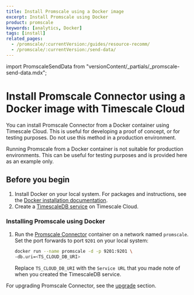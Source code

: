 ```yaml
---
title: Install Promscale using a Docker image
excerpt: Install Promscale using Docker
product: promscale
keywords: [analytics, Docker]
tags: [install]
related_pages:
  - /promscale/:currentVersion:/guides/resource-recomm/
  - /promscale/:currentVersion:/send-data/
---
```


import PromscaleSendData from "versionContent/_partials/_promscale-send-data.mdx";

# Install Promscale Connector using a Docker image with Timescale Cloud

You can install Promscale Connector from a Docker container using
Timescale Cloud. This is useful for developing a proof of concept, or
for testing purposes. Do not use this method in a production environment.

<highlight type="warning">
Running Promscale from a Docker container is not suitable for production
environments. This can be useful for testing purposes and is provided here as an
example only.
</highlight>

## Before you begin

1.  Install Docker on your local system. For packages and instructions, see
     the [Docker installation documentation][docker-install].
1.  Create a [TimescaleDB service][create-service] on Timescale Cloud.

<procedure>

### Installing Promscale using Docker

1.  Run the [Promscale Connector][promscale-docker-image] container on a network
    named `promscale`. Set the port forwards to port `9201` on your local system:

    ```bash
    docker run --name promscale -d -p 9201:9201 \
    -db.uri=<TS_CLOUD_DB_URI>
    ```

    Replace `TS_CLOUD_DB_URI` with the `Service URL` that you made note
    of when you created the TimescaleDB service.

</procedure>

<PromscaleSendData />

For upgrading Promscale Connector, see the [upgrade][upgrade-promscale] section.

[docker-install]: https://docs.docker.com/get-docker/
[promscale-docker-image]: https://hub.docker.com/r/timescale/promscale/tags
[create-service]: /promscale/:currentVersion:/installation/promscale-with-timescale-cloud/
[upgrade-promscale]: /promscale/:currentVersion:/guides/upgrade/
